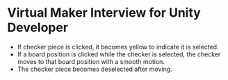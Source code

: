 # Virtual Maker Interview for Unity Developer

- If checker piece is clicked, it becomes yellow to indicate it is selected.
- If a board position is clicked while the checker is selected, the checker moves to that board position with a smooth motion.
- The checker piece becomes deselected after moving.
